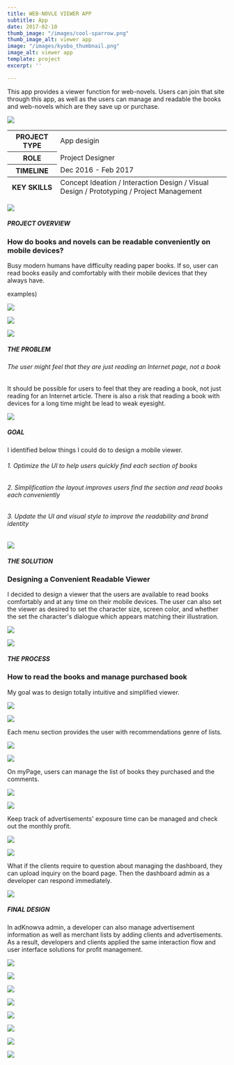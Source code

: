 ```yaml
---
title: WEB-NOVLE VIEWER APP
subtitle: App
date: 2017-02-10
thumb_image: "/images/cool-sparrow.png"
thumb_image_alt: viewer app
image: "/images/kyobo_thumbnail.png"
image_alt: viewer app
template: project
excerpt: ''

---
```

This app provides a viewer function for web-novels. Users can join that site through this app, as well as the users can manage and readable the books and web-novels which are they save up or purchase.

![](/images/empty_150.png)

<table>  
<thead>  
</thead>  
<tbody>  
<tr>  
<th>PROJECT TYPE</th>  
<td>App desigin</td>  
</tr>  
<tr>  
<th>ROLE</th>  
<td>Project Designer</td>  
</tr>  
<tr>  
<th>TIMELINE</th>  
<td>Dec 2016 - Feb 2017</td>  
</tr>  
</tbody>  
<tfoot>  
<tr>  
<th>KEY SKILLS</th>  
<td>Concept Ideation / Interaction Design / Visual Design / Prototyping / Project Management</td>  
</tr>  
</tfoot>  
</table>

![](/images/empty_150.png)

##### PROJECT OVERVIEW

### How do books and novels can be readable conveniently on mobile devices?

Busy modern humans have difficulty reading paper books. If so, user can read books easily and comfortably with their mobile devices that they always have.

examples)

![](/images/statistics02.png)

![](/images/statistics.png)

![](/images/empty_150.png)

##### THE PROBLEM

###### The user might feel that they are just reading an Internet page, not a book

It should be possible for users to feel that they are reading a book, not just reading for an Internet article. There is also a risk that reading a book with devices for a long time might be lead to weak eyesight.

![](/images/empty_150.png)

##### GOAL

I identified below things I could do to design a mobile viewer.

###### 1. Optimize the UI to help users quickly find each section of books

###### 2. Simplification the layout improves users find the section and read books each conveniently

###### 3. Update the UI and visual style to improve the readability and brand identity

![](/images/empty_150.png)

##### THE SOLUTION

### Designing a Convenient Readable Viewer

I decided to design a viewer that the users are available to read books comfortably and at any time on their mobile devices. The user can also set the viewer as desired to set the character size, screen color, and whether the set the character's dialogue which appears matching their illustration.

![](/images/kyobo_solution.png)

![](/images/empty_150.png)

##### THE PROCESS

### How to read the books and manage purchased book

My goal was to design totally intuitive and simplified viewer.

![](/images/empty_100.png)

![](/images/viewer_app_process_01.png)

Each menu section provides the user with recommendations genre of lists.

![](/images/empty_100.png)

![](/images/viewer_app_process_02.png)

On myPage, users can manage the list of books they purchased and the comments.

![](/images/empty_100.png)

![](/images/viewer_app_process_03.png)

Keep track of advertisements' exposure time can be managed and check out the monthly profit.

![](/images/empty_100.png)

![](/images/process_06.png)

What if the clients require to question about managing the dashboard, they can upload inquiry on the board page. Then the dashboard admin as a developer can respond immediately.

![](/images/empty_150.png)

##### FINAL DESIGN

In adKnowva admin, a developer can also manage advertisement information as well as merchant lists by adding clients and advertisements. As a result, developers and clients applied the same interaction flow and user interface solutions for profit management.

![](/images/empty_100.png)

![](/images/final_01.gif)

![](/images/empty_100.png)

![](/images/final_02.gif)

![](/images/empty_100.png)

![](/images/final_03.gif)

![](/images/empty_100.png)

![](/images/final_04_2.gif)